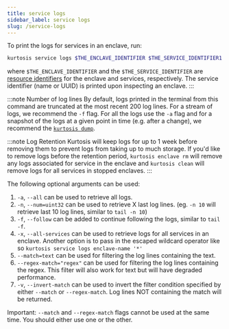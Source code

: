 ```yaml
---
title: service logs
sidebar_label: service logs
slug: /service-logs
---
```


To print the logs for services in an enclave, run:


```bash
kurtosis service logs $THE_ENCLAVE_IDENTIFIER $THE_SERVICE_IDENTIFIER1 $THE_SERVICE_IDENTIFIER2 $THE_SERVICE_IDENTIFIER3
```
where `$THE_ENCLAVE_IDENTIFIER` and the `$THE_SERVICE_IDENTIFIER` are [resource identifiers](../advanced-concepts/resource-identifier.md) for the enclave and services, respectively. The service identifier (name or UUID) is printed upon inspecting an enclave. 
:::

:::note Number of log lines
By default, logs printed in the terminal from this command are truncated at the most recent 200 log lines. For a stream of logs, we recommend the `-f` flag. For all the logs use the `-a` flag and for a snapshot of the logs at a given point in time (e.g. after a change), we recommend the [`kurtosis dump`](./dump.md).

:::note Log Retention
Kurtosis will keep logs for up to 1 week before removing them to prevent logs from taking up to much storage. If you'd like to remove logs before the retention period, `kurtosis enclave rm` will remove any logs associated for service in the enclave and `kurtosis clean` will remove logs for all services in stopped enclaves.
:::

The following optional arguments can be used:
1. `-a`, `--all` can be used to retrieve all logs.
1. `-n`, `--num=uint32` can be used to retrieve X last log lines. (eg. `-n 10` will retrieve last 10 log lines, similar to `tail -n 10`)
1. `-f`, `--follow` can be added to continue following the logs, similar to `tail -f`.
1. `-x`, `--all-services` can be used to retrieve logs for all services in an enclave. Another option is to pass in the escaped wildcard operator like so `kurtosis service logs enclave-name '*'`
1. `--match=text` can be used for filtering the log lines containing the text.
1. `--regex-match="regex"` can be used for filtering the log lines containing the regex. This filter will also work for text but will have degraded performance.
1. `-v`, `--invert-match` can be used to invert the filter condition specified by either `--match` or `--regex-match`. Log lines NOT containing the match will be returned.

Important: `--match` and `--regex-match` flags cannot be used at the same time. You should either use one or the other.
